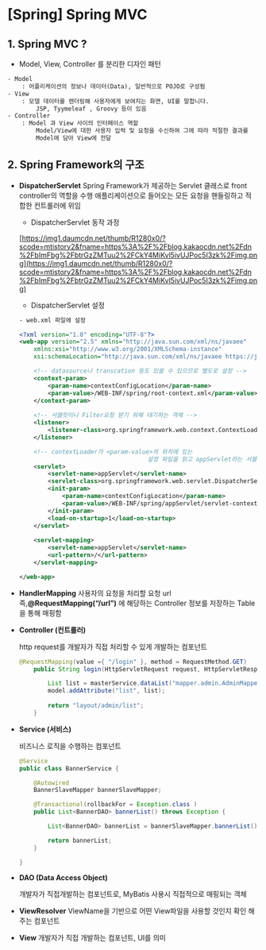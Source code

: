 # [Spring] Spring MVC

## 1. Spring MVC ?

- Model, View, Controller 를 분리한 디자인 패턴

```html
- Model 
	: 어플리케이션의 정보나 데이터(Data), 일반적으로 POJO로 구성됨
- View 
	: 모델 데이터를 렌더링해 사용자에게 보여지는 화면, UI를 말합니다. 
		JSP, Tyymeleaf , Groovy 등이 있음
- Controller 
	: Model 과 View 사이의 인터페이스 역할
		Model/View에 대한 사용자 입력 및 요청을 수신하여 그에 따라 적절한 결과를 
		Model에 담아 View에 전달
```

## 2. Spring Framework의 구조

- **DispatcherServlet**
Spring Framework가 제공하는 Servlet 클래스로 front controller의 역할을 수행
애플리케이션으로 들어오는 모든 요청을 핸들링하고 적합한 컨트롤러에 위임
    - DispatcherServlet 동작 과정
    
    [https://img1.daumcdn.net/thumb/R1280x0/?scode=mtistory2&fname=https%3A%2F%2Fblog.kakaocdn.net%2Fdn%2FbImFbg%2FbtrGzZMTuu2%2FCkY4MiKvl5ivUJPoc5I3zk%2Fimg.png](https://img1.daumcdn.net/thumb/R1280x0/?scode=mtistory2&fname=https%3A%2F%2Fblog.kakaocdn.net%2Fdn%2FbImFbg%2FbtrGzZMTuu2%2FCkY4MiKvl5ivUJPoc5I3zk%2Fimg.png)
    
    - DispatcherServlet 설정
    
    ```xml
    - web.xml 파일에 설정
    
    <?xml version="1.0" encoding="UTF-8"?>
    <web-app version="2.5" xmlns="http://java.sun.com/xml/ns/javaee"
    	xmlns:xsi="http://www.w3.org/2001/XMLSchema-instance"
    	xsi:schemaLocation="http://java.sun.com/xml/ns/javaee https://java.sun.com/xml/ns/javaee/web-app_2_5.xsd">
    
    	<!-- datasource나 transcation 등도 있을 수 있으므로 별도로 설정 -->
    	<context-param>
    		<param-name>contextConfigLocation</param-name>
    		<param-value>/WEB-INF/spring/root-context.xml</param-value>
    	</context-param>
    	
    	<!-- 서블릿이나 Filter요청 받기 위해 대기하는 객체 -->
    	<listener>
    		<listener-class>org.springframework.web.context.ContextLoaderListener</listener-class>
    	</listener>
    
    	<!-- contextLoader가 <param-value>의 위치에 있는 
    									설정 파일을 읽고 appServlet라는 서블릿으로 설정 -->
    	<servlet>
    		<servlet-name>appServlet</servlet-name>
    		<servlet-class>org.springframework.web.servlet.DispatcherServlet</servlet-class>
    		<init-param>
    			<param-name>contextConfigLocation</param-name>
    			<param-value>/WEB-INF/spring/appServlet/servlet-context.xml</param-value>
    		</init-param>
    		<load-on-startup>1</load-on-startup>
    	</servlet>
    		
    	<servlet-mapping>
    		<servlet-name>appServlet</servlet-name>
    		<url-pattern>/</url-pattern>
    	</servlet-mapping>
    
    </web-app>
    ```
    
- **HandlerMapping**
사용자의 요청을 처리할 요청 url 즉,**@RequestMapping(“/url”)** 에 해당하는 Controller 정보를 저장하는 Table을 통해 매핑함
- **Controller (컨트롤러)**
    
    http request를 개발자가 직접 처리할 수 있게 개발하는 컴포넌트
    
    ```java
    @RequestMapping(value ={ "/login" }, method = RequestMethod.GET)
    	public String login(HttpServletRequest request, HttpServletResponse response, Model model, HttpSession session) throws Exception {
    
    		List list = masterService.dataList("mapper.admin.AdminMapper", "list", null);
    		model.addAttribute("list", list);
    		
    		return "layout/admin/list";
    	}
    ```
    
- **Service (서비스)**
    
    비즈니스 로직을 수행하는 컴포넌트
    
    ```java
    @Service
    public class BannerService {
    
        @Autowired
        BannerSlaveMapper bannerSlaveMapper;
    
        @Transactional(rollbackFor = Exception.class )
        public List<BannerDAO> bannerList() throws Exception {
    
            List<BannerDAO> bannerList = bannerSlaveMapper.bannerList();
    
            return bannerList;
        }
    
    }
    ```
    
- **DAO (Data Access Object)**
    
    개발자가 직접개발하는 컴포넌트로, MyBatis 사용시 직접적으로 매핑되는 객체
    
- **ViewResolver**
ViewName을 기반으로 어떤 View파일을 사용할 것인지 확인 해주는 컴포넌트
- **View**
개발자가 직접 개발하는 컴포넌트, UI를 의미